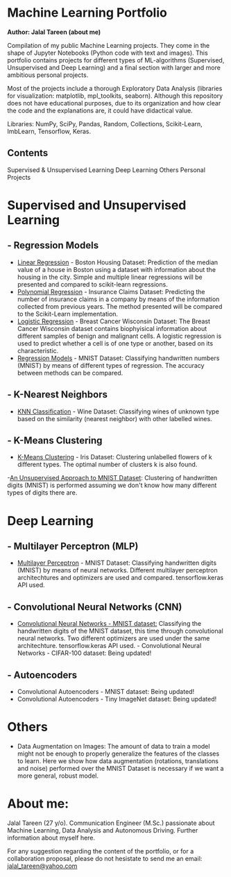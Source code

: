 # Machine Learning Portfolio

**Author: Jalal Tareen (about me)**

Compilation of my public Machine Learning projects. They come in the shape of Jupyter Notebooks (Python code with text and images). This portfolio contains projects for different types of ML-algorithms (Supervised, Unsupervised and Deep Learning) and a final section with larger and more ambitious personal projects.

Most of the projects include a thorough Exploratory Data Analysis (libraries for visualization: matplotlib, mpl_toolkits, seaborn). Although this repository does not have educational purposes, due to its organization and how clear the code and the explanations are, it could have didactical value.

Libraries: NumPy, SciPy, Pandas, Random, Collections, Scikit-Learn, ImbLearn, Tensorflow, Keras.

## Contents
Supervised & Unsupervised Learning
Deep Learning
Others
Personal Projects

# Supervised and Unsupervised Learning
## - Regression Models
   - [Linear Regression](https://github.com/jalaltareen/Machine-learning/blob/master/Codes_and_Datasets/01_Linear-Regression_Boston-Housing-Dataset.ipynb) - Boston Housing Dataset: Prediction of the median value of a house in Boston using a dataset with information about the housing in the city. Simple and multiple linear regressions will be presented and compared to scikit-learn regressions.
   - [Polynomial Regression](https://github.com/jalaltareen/Machine-learning/blob/master/Codes_and_Datasets/02_Polynomial-Regression_Insurance-Dataset.ipynb) - Insurance Claims Dataset: Predicting the number of insurance claims in a company by means of the information collected from previous years. The method presented will be compared to the Scikit-Learn implementation.
   - [Logistic Regression](https://github.com/jalaltareen/Machine-learning/blob/master/Codes_and_Datasets/03_Logistic-Classification_Breast-Cancer-Wisconsin-Dataset.ipynb) - Breast Cancer Wisconsin Dataset: The Breast Cancer Wisconsin dataset contains biophyisical information about different samples of benign and malignant cells. A logistic regression is used to predict whether a cell is of one type or another, based on its characteristic.
   - [Regression Models](https://github.com/jalaltareen/Machine-learning/blob/master/Codes_and_Datasets/07_Regression-Models_MNIST.ipynb) - MNIST Dataset: Classifying handwritten numbers (MNIST) by means of different types of regression. The accuracy between methods can be compared.
## - K-Nearest Neighbors
   -  [KNN Classification](https://github.com/jalaltareen/Machine-learning/blob/master/Codes_and_Datasets/04_KNN-Clasification_Wine-Dataset.ipynb) - Wine Dataset: Classifying wines of unknown type based on the similarity (nearest neighbor) with other labelled wines.
## - K-Means Clustering
   - [K-Means Clustering](https://github.com/jalaltareen/Machine-learning/blob/master/Codes_and_Datasets/05_K-Means-Clustering_Iris-Dataset.ipynb) - Iris Dataset: Clustering unlabelled flowers of k different types. The optimal number of clusters k is also found.
   
   -[An Unsupervised Approach to MNIST Dataset](https://github.com/jalaltareen/Machine-learning/blob/master/Codes_and_Datasets/06_An-Unsupervised-Approach-to-MNIST.ipynb): Clustering of handwritten digits (MNIST) is performed assuming we don't know how many different types of digits there are.
# Deep Learning
## - Multilayer Perceptron (MLP)
   - [Multilayer Perceptron](https://github.com/jalaltareen/Machine-learning/blob/master/Codes_and_Datasets/08_MLP_MNIST.ipynb) - MNIST Dataset: Classifying handwritten digits (MNIST) by means of neural networks. Different multilayer perceptron architechtures and optimizers are used and compared. tensorflow.keras API used.
## - Convolutional Neural Networks (CNN)
   - [Convolutional Neural Networks - MNIST dataset:](https://github.com/jalaltareen/Machine-learning/blob/master/Codes_and_Datasets/10_CNN_MNIST.ipynb) Classifying the handwritten digits of the MNIST dataset, this time through convolutional neural networks. Two different optimizers are used under the same architechture. tensorflow.keras API used.
    - Convolutional Neural Networks - CIFAR-100 dataset: Being updated!
## - Autoencoders
   - Convolutional Autoencoders - MNIST dataset: Being updated!
   - Convolutional Autoencoders - Tiny ImageNet dataset: Being updated!
# Others
 - Data Augmentation on Images: The amount of data to train a model might not be enough to properly generalize the features of the classes to learn. Here we show how data augmentation (rotations, translations and noise) performed over the MNIST Dataset is necessary if we want a more general, robust model.

# About me:
Jalal Tareen (27 y/o). Communication Engineer (M.Sc.) passionate about Machine Learning, Data Analysis and Autonomous Driving. Further information about myself here.

For any suggestion regarding the content of the portfolio, or for a collaboration proposal, please do not hesistate to send me an email: jalal_tareen@yahoo.com
